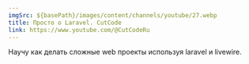 ```yaml
---
imgSrc: ${basePath}/images/content/channels/youtube/27.webp
title: Просто о Laravel. CutCode
link: https://www.youtube.com/@CutCodeRu
---
```


Научу как делать сложные web проекты используя laravel и livewire.
